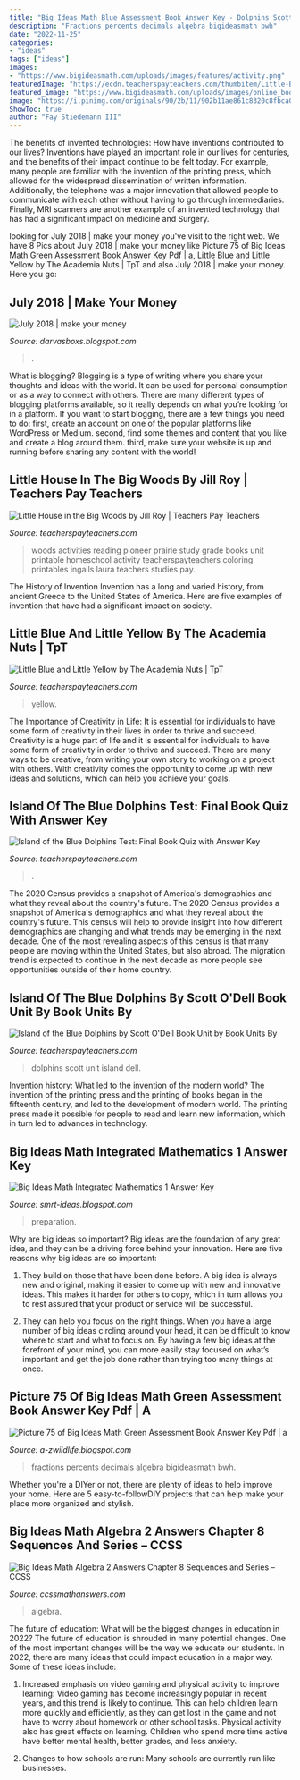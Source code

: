 ```yaml
---
title: "Big Ideas Math Blue Assessment Book Answer Key - Dolphins Scott Unit Island Dell"
description: "Fractions percents decimals algebra bigideasmath bwh"
date: "2022-11-25"
categories:
- "ideas"
tags: ["ideas"]
images:
- "https://www.bigideasmath.com/uploads/images/features/activity.png"
featuredImage: "https://ecdn.teacherspayteachers.com/thumbitem/Little-Blue-and-Little-Yellow-026761300-1378416069-1500875415/original-861893-1.jpg"
featured_image: "https://www.bigideasmath.com/uploads/images/online_book_thumb.jpg"
image: "https://i.pinimg.com/originals/90/2b/11/902b11ae861c8320c8fbca05848da285.png"
ShowToc: true
author: "Fay Stiedemann III"
---
```



The benefits of invented technologies: How have inventions contributed to our lives?
Inventions have played an important role in our lives for centuries, and the benefits of their impact continue to be felt today. For example, many people are familiar with the invention of the printing press, which allowed for the widespread dissemination of written information. Additionally, the telephone was a major innovation that allowed people to communicate with each other without having to go through intermediaries. Finally, MRI scanners are another example of an invented technology that has had a significant impact on medicine and Surgery.

	

		
looking for July 2018 | make your money you've visit to the right web. We have 8 Pics about July 2018 | make your money like Picture 75 of Big Ideas Math Green Assessment Book Answer Key Pdf | a, Little Blue and Little Yellow by The Academia Nuts | TpT and also July 2018 | make your money. Here you go:
		
    
## July 2018 | Make Your Money

<img loading=lazy src="https://i.pinimg.com/originals/90/2b/11/902b11ae861c8320c8fbca05848da285.png" onerror="this.onerror=null;this.src='https://tse3.mm.bing.net/th?id=OIP.GE1XabSjaKrq5TcRYgHd-AHaIx&amp;pid=15.1';" alt="July 2018 | make your money">

_Source: darvasboxs.blogspot.com_

>. 

	

What is blogging?
Blogging is a type of writing where you share your thoughts and ideas with the world. It can be used for personal consumption or as a way to connect with others. There are many different types of blogging platforms available, so it really depends on what you’re looking for in a platform. If you want to start blogging, there are a few things you need to do: first, create an account on one of the popular platforms like WordPress or Medium. second, find some themes and content that you like and create a blog around them. third, make sure your website is up and running before sharing any content with the world!

    
## Little House In The Big Woods By Jill Roy | Teachers Pay Teachers

<img loading=lazy src="https://ecdn.teacherspayteachers.com/thumbitem/Little-House-in-the-Big-Woods-2166435-1459999840/original-2166435-1.jpg" onerror="this.onerror=null;this.src='https://tse4.mm.bing.net/th?id=OIP.4mt1lncuoZVRa4prjoSBYgAAAA&amp;pid=15.1';" alt="Little House in the Big Woods by Jill Roy | Teachers Pay Teachers">

_Source: teacherspayteachers.com_

>woods activities reading pioneer prairie study grade books unit printable homeschool activity teacherspayteachers coloring printables ingalls laura teachers studies pay. 

	

The History of Invention
Invention has a long and varied history, from ancient Greece to the United States of America. Here are five examples of invention that have had a significant impact on society.

    
## Little Blue And Little Yellow By The Academia Nuts | TpT

<img loading=lazy src="https://ecdn.teacherspayteachers.com/thumbitem/Little-Blue-and-Little-Yellow-026761300-1378416069-1500875415/original-861893-1.jpg" onerror="this.onerror=null;this.src='https://tse3.mm.bing.net/th?id=OIP.61Ef8MsQnKWbw6xc9ouZRQAAAA&amp;pid=15.1';" alt="Little Blue and Little Yellow by The Academia Nuts | TpT">

_Source: teacherspayteachers.com_

>yellow. 

	

The Importance of Creativity in Life: It is essential for individuals to have some form of creativity in their lives in order to thrive and succeed.
Creativity is a huge part of life and it is essential for individuals to have some form of creativity in order to thrive and succeed. There are many ways to be creative, from writing your own story to working on a project with others. With creativity comes the opportunity to come up with new ideas and solutions, which can help you achieve your goals.

    
## Island Of The Blue Dolphins Test: Final Book Quiz With Answer Key

<img loading=lazy src="https://ecdn.teacherspayteachers.com/thumbitem/Island-of-the-Blue-Dolphins-Test-Final-Book-Test-with-Answer-Key-2969325-1569086335/original-2969325-2.jpg" onerror="this.onerror=null;this.src='https://tse3.mm.bing.net/th?id=OIP.l_1OVCrxsVO-MWcVEA0OSgAAAA&amp;pid=15.1';" alt="Island of the Blue Dolphins Test: Final Book Quiz with Answer Key">

_Source: teacherspayteachers.com_

>. 

	

The 2020 Census provides a snapshot of America's demographics and what they reveal about the country's future.
The 2020 Census provides a snapshot of America's demographics and what they reveal about the country's future. This census will help to provide insight into how different demographics are changing and what trends may be emerging in the next decade. One of the most revealing aspects of this census is that many people are moving within the United States, but also abroad. The migration trend is expected to continue in the next decade as more people see opportunities outside of their home country.

    
## Island Of The Blue Dolphins By Scott O&#039;Dell Book Unit By Book Units By

<img loading=lazy src="https://ecdn.teacherspayteachers.com/thumbitem/Island-of-the-Blue-Dolphins-by-Scott-ODell-Book-Unit-049444100-1372254105-1500500692/original-744581-3.jpg" onerror="this.onerror=null;this.src='https://tse3.mm.bing.net/th?id=OIP.yhwpsGfhcHFRfWimAt8zRQAAAA&amp;pid=15.1';" alt="Island of the Blue Dolphins by Scott O&#039;Dell Book Unit by Book Units By">

_Source: teacherspayteachers.com_

>dolphins scott unit island dell. 

	

Invention history: What led to the invention of the modern world?
The invention of the printing press and the printing of books began in the fifteenth century, and led to the development of modern world. The printing press made it possible for people to read and learn new information, which in turn led to advances in technology.

    
## Big Ideas Math Integrated Mathematics 1 Answer Key

<img loading=lazy src="https://www.bigideasmath.com/uploads/images/features/activity.png" onerror="this.onerror=null;this.src='https://tse3.mm.bing.net/th?id=OIP.iJNY-uJ8f5I7nU3-1kLkEQAAAA&amp;pid=15.1';" alt="Big Ideas Math Integrated Mathematics 1 Answer Key">

_Source: smrt-ideas.blogspot.com_

>preparation. 

	

Why are big ideas so important?
Big ideas are the foundation of any great idea, and they can be a driving force behind your innovation. Here are five reasons why big ideas are so important:
1. They build on those that have been done before. A big idea is always new and original, making it easier to come up with new and innovative ideas. This makes it harder for others to copy, which in turn allows you to rest assured that your product or service will be successful.

2. They can help you focus on the right things. When you have a large number of big ideas circling around your head, it can be difficult to know where to start and what to focus on. By having a few big ideas at the forefront of your mind, you can more easily stay focused on what’s important and get the job done rather than trying too many things at once.

    
## Picture 75 Of Big Ideas Math Green Assessment Book Answer Key Pdf | A

<img loading=lazy src="https://www.bigideasmath.com/uploads/images/online_book_thumb.jpg" onerror="this.onerror=null;this.src='https://tse2.mm.bing.net/th?id=OIP.hj0W_GzfXN2mANOwcb7ooAHaJe&amp;pid=15.1';" alt="Picture 75 of Big Ideas Math Green Assessment Book Answer Key Pdf | a">

_Source: a-zwildlife.blogspot.com_

>fractions percents decimals algebra bigideasmath bwh. 

	

Whether you're a DIYer or not, there are plenty of ideas to help improve your home. Here are 5 easy-to-followDIY projects that can help make your place more organized and stylish.

    
## Big Ideas Math Algebra 2 Answers Chapter 8 Sequences And Series – CCSS

<img loading=lazy src="https://ccssmathanswers.com/wp-content/uploads/2021/02/Big-Ideas-Math-Answer-Key-Algebra-2-Chapter-8-Sequences-and-Series-8.4-a-33.png" onerror="this.onerror=null;this.src='https://tse2.mm.bing.net/th?id=OIP.L9ZXtpjNX-nOatcXvyrjuQHaCz&amp;pid=15.1';" alt="Big Ideas Math Algebra 2 Answers Chapter 8 Sequences and Series – CCSS">

_Source: ccssmathanswers.com_

>algebra. 

	

The future of education: What will be the biggest changes in education in 2022?
The future of education is shrouded in many potential changes. One of the most important changes will be the way we educate our students. In 2022, there are many ideas that could impact education in a major way. Some of these ideas include: 
1) Increased emphasis on video gaming and physical activity to improve learning: Video gaming has become increasingly popular in recent years, and this trend is likely to continue. This can help children learn more quickly and efficiently, as they can get lost in the game and not have to worry about homework or other school tasks. Physical activity also has great effects on learning. Children who spend more time active have better mental health, better grades, and less anxiety. 

2) Changes to how schools are run: Many schools are currently run like businesses.

